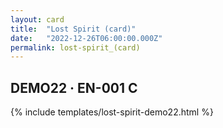 ```yaml
---
layout: card
title:  "Lost Spirit (card)"
date:   "2022-12-26T06:00:00.000Z"
permalink: lost-spirit_(card)
---
```


## DEMO22 &middot; EN-001 C

{% include templates/lost-spirit-demo22.html %}
